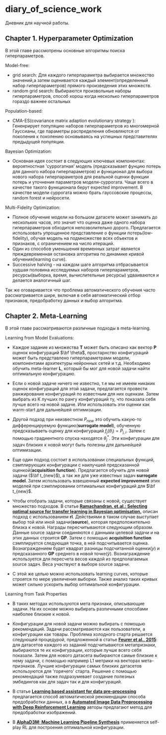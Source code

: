 # diary_of_science_work
Дневник для научной работы.

## Chapter 1. Hyperparameter Optimization

В этой главе рассмотрены основные алгоритмы поиска гиперпараметров.

Model-free:  
* grid search:
    Для каждого гиперпараметра выбирается множество значений,а затем оценивается каждый 
    элемент(определенный набор гиперпараметров) прямого произведения этих множеств.
* random grid search:
    Выбираются произвольные наборы гиперпараметров, способ хорош когда несколько гиперпараметров
    гораздо важнее остальных   
        
Population-based:
* CMA-ES(covariance matrix adaption evolutionary strategy ):
    Гененрирует популяцию наборов гиперпараметров из многомерной Гауссианы, где параметры распределения
    обновляются от поколения к поколению основываясь на успешных представителях предыдущей популяции. 


Bayesian Optimization:
* Основная идея состоит в следующих ключевых компонентах: вероятностная 'суррогатная' модель (предсказывает 
  фунцию потерь для данного набора гиперпараметров) и функционал для выбора нового набора гиперпараметров 
  для реальной оценки функции потерь и уточнения параметров модели-суррогата. Чаще всего в качестве такого
  функционала берут expected improvement. В качестве модели суррогата можно брать гауссовские процессы, 
  random forest и нейросети.

Multi-Fidelity Optimization:
* Полное обучение модели на большом датасете может занимать до нескольких часов, это значит что оценка 
  даже одного набора гиперпараметров обходится непозволительно дорого. Предлагается использовать упрощенное 
  представление о функции потерь(low-fidelity), обучая модель на подмножестве всех объектов и признаков, с
  ограничением на число итераций.
* Один из способов уменьшения временных затрат является преждевременная остановка алгоритма по динамике
  кривой обучения(learning curve).
* Successive halving - на каждом шаге алгоритма отбрасывается худшая половина исследуемых наборов 
  гиперпараметров, ресурсы(выборка, время, вычислительные ресурсы) удваиваются и  делается аналогичный шаг.

Так же оговаривается что проблема автоматического обучения часто рассматривается шире, включая в себя автоматический отбор признаков, предобработку данных и выбор алгоритма.

## Chapter 2. Meta-Learning

В этой главе рассматриваются различные подходы в meta-learning.  
  
Learning from Model Evaluations:
* Каждое задание из множества **T** может быть описано как вектор **P** оценок конфигураций $\bf \theta$, простарнство конфигураций может быть представлено гиперпараметрами модели, компонентами архитектуры нейронных сетей и т.д. Необходимо обучить meta-learner **L**, который бы мог для новой задачи найти оптимальную конфигурацию.

* Если о новой задаче ничего не известно, т.е мы не имеем никаких оценок конфигураций для этой задачи, предлагается провести ранжирование конфигураций по известным для них оценкам.  Затем выбрать из K лучших по рангу конфигураций ту, что показала себя лучше всего на новой задаче. Или использовать эти оценки как warm-start для дальнейшей оптимизации.

* Другой подход при неизвестном $P_{new}$ это обучить какую-то дифференцируемую функцию(**surrogate model**), обученную предсказываеть оценку для конфигураций $f_j(\theta_i) = P_{j,i}$. Затем с помощью градиентного спуска находятся $\theta_j^*$. Эти конфигурации для задач близких к новой могут быть полезны для дальнейшей оптимизации. 

* Еще один подход состоит в использовании специальных функций, сэмплирующих конфигурации с наилучшей предсказанной оценкой(**acquisition function**). Предлагается обучить для новой задачи ($\bf t_{new}$), а так же для уже известных задач **surrogate model**. Затем использовать взвешенный **expected improvement** этих моделей при сэмплировании оптимальных конфигураций для $\bf t_{new}$.

* Чтобы отобрать задачи, которые связаны с новой, существует множество подходов. В статье  [**Ramachandran, et.al.: Selecting optimal source for transfer learning in Bayesian optimisation.**](https://books.google.ru/books?id=McpmDwAAQBAJ&pg=PA42&lpg=PA42&dq=Ramachandran+Selecting+optimal+source+for+transfer+learning+in+Bayesian+optimisation.&source=bl&ots=xHhpuHu1Nq&sig=ynRb1s6aEE9YaKHSvVH3OfybL34&hl=en&sa=X&ved=2ahUKEwj00v27kPXeAhWPKCwKHQLSBsQQ6AEwBHoECAQQAQ#v=onepage&q=Ramachandran%20Selecting%20optimal%20source%20for%20transfer%20learning%20in%20Bayesian%20optimisation.&f=false) описан подход с использованием **rl**. Действиями в таком случае выступает выбор той или иной задачи(**source**), которая предположительно близка к новой. Награды пересчитываются следующим образом. Данные source задачи соединяются с данными целевой задачи и на этих данных строится **GP**. Затем с помощью **acquisition function** сэмплируется следующая точка, в ней подсчитывается оценка. Вознаграждением будет квадрат разницы подсчитанной оценки($y$) и предсказанного **GP** среднего в новой точке($\hat{y}$). Вознаграждение используется для пересчета весов каждой из предполагаемых source задач. Веса участвуют в выборе source задачи.

* С этой же целью можно использовать learning curves, которые строятся по мере увеличения выборки. Также анализ таких кривых может сильно ускорить выбор оптимальной конфигурации.

Learning from Task Properties

* В таких методах используются мета признаки, описывающие задачи. На их основе можно выбирать различными способами наиболее близкие к новой.

* Конфигурации для новой задачи можно выбирать с помощью рекомендаций. Задачи рассматриваются как пользователи, а конфигурации как товары. Проблема холодного старта решается следующей процедурой, предложенной в статье [**Feurer et al., 2015**](https://ml.informatik.uni-freiburg.de/papers/15-NIPS-auto-sklearn-preprint.pdf): для датасетов каждого из заданий подсчитываются метапризнаки, выбираются те их конфигурации, которые лучше всего себя показали. Затем для нового датасета выбираются самые близкие к нему задачи, с помощью например L1 метрики на векторах мета-признаков. Лучшие конфигурации самых близких датасетов используются для 'горячего' старта. Решение с помощью рекомендаций также подразумевает создание полезных эмбедингов как для задач так и для конфигураций.

* В статье [**Learning based assistant for data pre-processing**](https://arxiv.org/pdf/1803.01024.pdf) предлагается способ автоматической рекомендации способа предобработки данных, а в [**Automated Image Data Preprocessing with Deep Reinforcement Learning**](https://arxiv.org/pdf/1806.05886v1.pdf) авторы предлагают метод для предобработки изображений.

* В [**AlphaD3M: Machine Learning Pipeline Synthesis**](https://www.cs.columbia.edu/~idrori/AlphaD3M.pdf) применяется self-play RL для построения оптимальной конфигурации.

